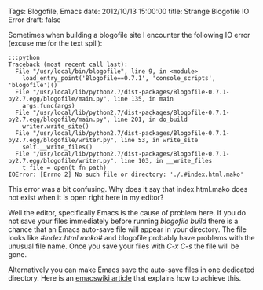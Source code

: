 Tags: Blogofile, Emacs
date: 2012/10/13 15:00:00
title: Strange Blogofile IO Error
draft: false

Sometimes when building a blogofile site I encounter the following IO error (excuse me for the text spill):
    
    :::python
    Traceback (most recent call last):
      File "/usr/local/bin/blogofile", line 9, in <module>
        load_entry_point('Blogofile==0.7.1', 'console_scripts', 'blogofile')()
      File "/usr/local/lib/python2.7/dist-packages/Blogofile-0.7.1-py2.7.egg/blogofile/main.py", line 135, in main
        args.func(args)
      File "/usr/local/lib/python2.7/dist-packages/Blogofile-0.7.1-py2.7.egg/blogofile/main.py", line 201, in do_build
        writer.write_site()
      File "/usr/local/lib/python2.7/dist-packages/Blogofile-0.7.1-py2.7.egg/blogofile/writer.py", line 53, in write_site
        self.__write_files()
      File "/usr/local/lib/python2.7/dist-packages/Blogofile-0.7.1-py2.7.egg/blogofile/writer.py", line 103, in __write_files
        t_file = open(t_fn_path)
    IOError: [Errno 2] No such file or directory: './.#index.html.mako'
    
This error was a bit confusing. Why does it say that index.html.mako does not exist when it is open right here in my editor? 

Well the editor, specifically Emacs is the cause of problem here. If you do not save your files immediately before running _blogofile build_ there is a chance that an Emacs auto-save file will appear in your directory. The file looks like _#index.html.mako#_ and blogofile probably have problems with the unusual file name. Once you save your files with _C-x C-s_ the file will be gone.

Alternatively you can make Emacs save the auto-save files in one dedicated directory. Here is an [emacswiki article](http://emacswiki.org/emacs/AutoSave) that explains how to achieve this.
